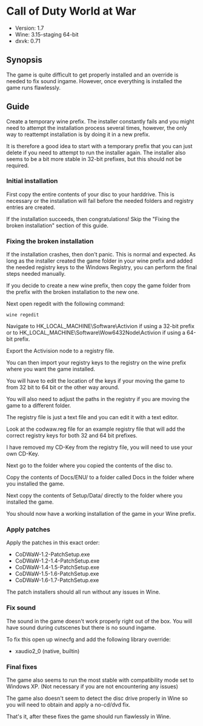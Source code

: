 Call of Duty World at War
================================================================================

- Version: 1.7
- Wine: 3.15-staging 64-bit
- dxvk: 0.71

Synopsis
--------------------------------------------------------------------------------

The game is quite difficult to get properly installed and an override is needed
to fix sound ingame. However, once everything is installed the game runs
flawlessly.

Guide
--------------------------------------------------------------------------------

Create a temporary wine prefix. The installer constantly fails and you might
need to attempt the installation process several times, however, the only way
to reattempt installation is by doing it in a new prefix.

It is therefore a good idea to start with a temporary prefix that you can just
delete if you need to attempt to run the installer again. The installer also
seems to be a bit more stable in 32-bit prefixes, but this should not be
required.

### Initial installation ###

First copy the entire contents of your disc to your harddrive. This is necessary
or the installation will fail before the needed folders and registry entries are
created.

If the installation succeeds, then congratulations! Skip the "Fixing the broken
installation" section of this guide.

### Fixing the broken installation ###

If the installation crashes, then don't panic. This is normal and expected. As
long as the installer created the game folder in your wine prefix and added the
needed registry keys to the Windows Registry, you can perform the final steps
needed manually.

If you decide to create a new wine prefix, then copy the game folder from the
prefix with the broken installation to the new one.

Next open regedit with the following command:

    wine regedit

Navigate to HK_LOCAL_MACHINE\Software\Activion if using a 32-bit prefix or to
HK_LOCAL_MACHINE\Software\Wow6432Node\Activion if using a 64-bit prefix.

Export the Activision node to a registry file.

You can then import your registry keys to the registry on the wine prefix where
you want the game installed.

You will have to edit the location of the keys if your moving the game to from
32 bit to 64 bit or the other way around.

You will also need to adjust the paths in the registry if you are moving the
game to a different folder.

The registry file is just a text file and you can edit it with a text editor.

Look at the codwaw.reg file for an example registry file that will add the
correct registry keys for both 32 and 64 bit prefixes.

I have removed my CD-Key from the registry file, you will need to use your own
CD-Key.

Next go to the folder where you copied the contents of the disc to.

Copy the contents of Docs/ENU/ to a folder called Docs in the folder where you
installed the game.

Next copy the contents of Setup/Data/ directly to the folder where you installed
the game.

You should now have a working installation of the game in your Wine prefix.

### Apply patches ###

Apply the patches in this exact order:

- CoDWaW-1.2-PatchSetup.exe
- CoDWaW-1.2-1.4-PatchSetup.exe
- CoDWaW-1.4-1.5-PatchSetup.exe
- CoDWaW-1.5-1.6-PatchSetup.exe
- CoDWaW-1.6-1.7-PatchSetup.exe

The patch installers should all run without any issues in Wine.

### Fix sound ###

The sound in the game doesn't work properly right out of the box. You will have
sound during cutscenes but there is no sound ingame.

To fix this open up winecfg and add the following library override:

- xaudio2_0 (native, builtin)

### Final fixes ###

The game also seems to run the most stable with compatibility mode set to
Windows XP. (Not necessary if you are not encountering any issues)

The game also doesn't seem to detect the disc drive properly in Wine so you will
need to obtain and apply a no-cd/dvd fix.

That's it, after these fixes the game should run flawlessly in Wine.

